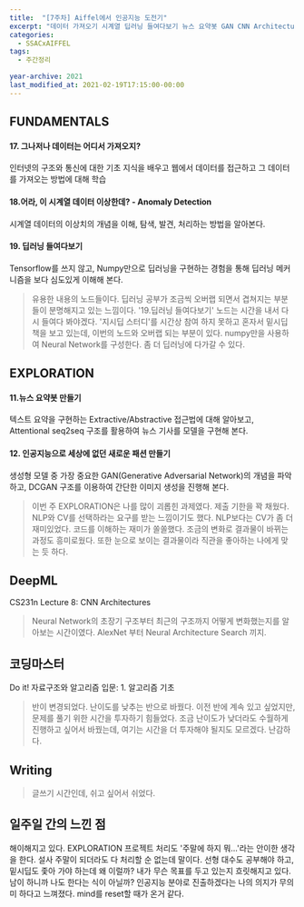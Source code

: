 ```yaml
---
title:  "[7주차] Aiffel에서 인공지능 도전기"
excerpt: "데이터 가져오기 시계열 딥러닝 들여다보기 뉴스 요약봇 GAN CNN Architectures"
categories:
  - SSACxAIFFEL
tags:
  - 주간정리

year-archive: 2021
last_modified_at: 2021-02-19T17:15:00-00:00
---
```


## FUNDAMENTALS
#### 17. 그나저나 데이터는 어디서 가져오지?  
인터넷의 구조와 통신에 대한 기초 지식을 배우고 웹에서 데이터를 접근하고 그 데이터를 가져오는 방법에 대해 학습
#### 18.어라, 이 시계열 데이터 이상한데? - Anomaly Detection
시계열 데이터의 이상치의 개념을 이해, 탐색, 발견, 처리하는 방법을 알아본다.
#### 19. 딥러닝 들여다보기
Tensorflow를 쓰지 않고, Numpy만으로 딥러닝을 구현하는 경험을 통해 딥러닝 메커니즘을 보다 심도있게 이해해 본다.
>유용한 내용의 노드들이다. 딥러닝 공부가 조금씩 오버랩 되면서 겹쳐지는 부분들이 분명해지고 있는 느낌이다.
'19.딥러닝 들여다보기' 노드는 시간을 내서 다시 들여다 봐야겠다. '지시딥 스터디'를 시간상 참여 하지 못하고 혼자서 밑시딥 책을 보고 있는데, 이번의 노드와 오버랩 되는 부분이 있다. numpy만을 사용하여 Neural Network를 구성한다. 좀 더 딥러닝에 다가갈 수 있다.
## EXPLORATION  
#### 11.뉴스 요약봇 만들기
텍스트 요약을 구현하는 Extractive/Abstractive 접근법에 대해 알아보고, Attentional seq2seq 구조를 활용하여 뉴스 기사를 모델을 구현해 본다.
#### 12. 인공지능으로 세상에 없던 새로운 패션 만들기
생성형 모델 중 가장 중요한 GAN(Generative Adversarial Network)의 개념을 파악하고, DCGAN 구조를 이용하여 간단한 이미지 생성을 진행해 본다.
>이번 주 EXPLORATION은 나를 많이 괴롭힌 과제였다. 제출 기한을 꽉 채웠다. NLP와 CV를 선택하라는 요구를 받는 느낌이기도 했다. NLP보다는 CV가 좀 더 재미있었다. 코드를 이해하는 재미가 쏠쏠했다. 조금의 변화로 결과물이 바뀌는 과정도 흥미로웠다. 또한 눈으로 보이는 결과물이라 직관을 좋아하는 나에게 맞는 듯 하다.

## DeepML   
CS231n Lecture 8: CNN Architectures
>Neural Network의 초장기 구조부터 최근의 구조까지 어떻게 변화했는지를 알아보는 시간이였다. AlexNet 부터 Neural Architecture Search 끼지.

## 코딩마스터   
Do it! 자료구조와 알고리즘 입문: 1. 알고리즘 기초
>반이 변경되었다. 난이도를 낮추는 반으로 바꿨다. 이전 반에 계속 있고 싶었지만, 문제를 풀기 위한 시간을 투자하기 힘들었다. 조금 난이도가 낮더라도 수월하게 진행하고 싶어서 바꿨는데, 여기는 시간을 더 투자해야 될지도 모르겠다. 난감하다.

## Writing
>글쓰기 시간인데, 쉬고 싶어서 쉬었다.

## 일주일 간의 느낀 점
해이해지고 있다. EXPLORATION 프로젝트 처리도 '주말에 하지 뭐...'라는 안이한 생각을 한다. 설사 주말이 되더라도 다 처리할 순 없는데 말이다. 선형 대수도 공부해야 하고, 밑시딥도 좇아 가야 하는데 왜 이럴까? 내가 무슨 목표를 두고 있는지 흐릿해지고 있다. 남이 하니까 나도 한다는 식이 아닐까? 인공지능 분야로 진출하겠다는 나의 의지가 무의미 하다고 느껴졌다. mind를 reset할 때가 온거 같다.   
